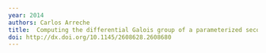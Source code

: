 ```yaml
---
year: 2014
authors: Carlos Arreche
title:  Computing the differential Galois group of a parameterized second-order linear differential equation
doi: http://dx.doi.org/10.1145/2608628.2608680
---
```

